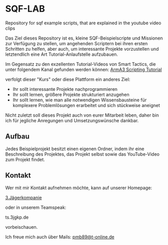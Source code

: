 # SQF-LAB
Repository for sqf example scripts, that are explained in the youtube video clips

Das Ziel dieses Repository ist es, kleine SQF-Beispielscripte und Missionen zur Verfügung zu stellen, um angehenden Scriptern bei ihren ersten Schritten zu helfen, aber auch, um interessante Projekte vorzustellen und letztendlich eine Art Tutorial-Anlaufstelle aufzubauen.

Im Gegensatz zu den exzellenten Tutorial-Videos von Smart Tactics, die unter folgendem Kanal gefunden werden können:
[ArmA3 Scripting Tutorial](https://www.youtube.com/watch?v=WmEBN-RbK44&list=PLTCkud8R6jgrNBgHTQ-ueaXSIP2HkX42K)

verfolgt dieser "Kurs" oder diese Plattform ein anderes Ziel: 
- Ihr sollt interessante Projekte nachprogrammieren
- Ihr sollt lernen, größere Projekte strukturiert anzugehen
- Ihr sollt lernen, wie man alle notwendigen Wissensbausteine für komplexere Problemlösungen erarbeitet und sich stückweise aneignet

Nicht zuletzt soll dieses Projekt auch von eurer Mitarbeit leben, daher bin ich für jegliche Anregungen und Umsetzungswünsche dankbar.

## Aufbau
Jedes Beispielprojekt besitzt einen eigenen Ordner, indem ihr eine Beschreibung des Projektes, das Projekt selbst sowie das YouTube-Video zum Projekt findet.

## Kontakt
Wer mit mir Kontakt aufnehmen möchte, kann auf unserer Homepage:

[3.Jägerkompanie](3jgkp.de)

oder in unserem Teamspeak:

ts.3jgkp.de

vorbeischauen. 

Ich freue mich auch über Mails:
pmb89@t-online.de

